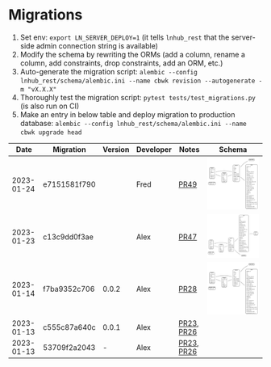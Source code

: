 # Migrations

1. Set env: `export LN_SERVER_DEPLOY=1` (it tells `lnhub_rest` that the server-side admin connection string is available)
2. Modify the schema by rewriting the ORMs (add a column, rename a column, add constraints, drop constraints, add an ORM, etc.)
3. Auto-generate the migration script: `alembic --config lnhub_rest/schema/alembic.ini --name cbwk revision --autogenerate -m "vX.X.X"`
4. Thoroughly test the migration script: `pytest tests/test_migrations.py` (is also run on CI)
5. Make an entry in below table and deploy migration to production database: `alembic --config lnhub_rest/schema/alembic.ini --name cbwk upgrade head`

| Date       | Migration    | Version | Developer | Notes                                                                                                            | Schema                                        |
| ---------- | ------------ | ------- | --------- | ---------------------------------------------------------------------------------------------------------------- | --------------------------------------------- |
| 2023-01-24 | e7151581f790 |         | Fred      | [PR49](https://github.com/laminlabs/lnhub-rest/pull/49)                                                          | ![](./_schemas/lnhub-schema-e7151581f790.svg) |
| 2023-01-23 | c13c9dd0f3ae |         | Alex      | [PR47](https://github.com/laminlabs/lnhub-rest/pull/47)                                                          | ![](./_schemas/lnhub-schema-c13c9dd0f3ae.svg) |
| 2023-01-14 | f7ba9352c706 | 0.0.2   | Alex      | [PR28](https://github.com/laminlabs/lnhub-rest/pull/28)                                                          | ![](./_schemas/lnhub-schema-f7ba9352c706.svg) |
| 2023-01-13 | c555c87a640c | 0.0.1   | Alex      | [PR23](https://github.com/laminlabs/lnhub-rest/pull/23), [PR26](https://github.com/laminlabs/lnhub-rest/pull/26) |
| 2023-01-13 | 53709f2a2043 | -       | Alex      | [PR23](https://github.com/laminlabs/lnhub-rest/pull/23), [PR26](https://github.com/laminlabs/lnhub-rest/pull/26) |
